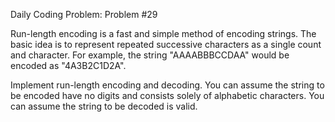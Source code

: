 Daily Coding Problem: Problem #29


Run-length encoding is a fast and simple method of encoding strings. The basic idea is to represent repeated successive characters as a single count and character. For example, 
the string "AAAABBBCCDAA" would be encoded as "4A3B2C1D2A".

Implement run-length encoding and decoding. You can assume the string to be encoded have no digits and consists solely of alphabetic characters. 
You can assume the string to be decoded is valid.
